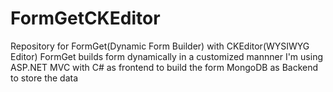 # FormGetCKEditor
Repository for FormGet(Dynamic Form Builder) with CKEditor(WYSIWYG Editor)
FormGet builds form dynamically in a customized mannner
I'm using ASP.NET MVC with C# as frontend to build the form
MongoDB as Backend to store the data
